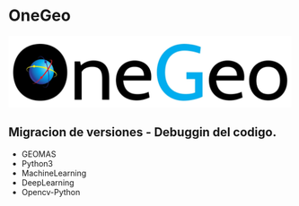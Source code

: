 # OneGeo
![GMas](https://github.com/Valkirian/OneGeo/blob/master/components/thinsec/LogoOneGeo.jpg)
## Migracion de versiones - Debuggin del codigo.
+ GEOMAS
+ Python3
+ MachineLearning
+ DeepLearning
+ Opencv-Python
